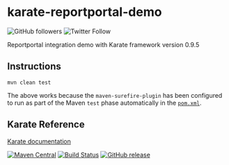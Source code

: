 # karate-reportportal-demo
![GitHub followers](https://img.shields.io/github/followers/workwithprashant?label=Follow&style=social)
![Twitter Follow](https://img.shields.io/twitter/follow/getwithprashant?label=Follow&style=social)

Reportportal integration demo with Karate framework version 0.9.5

## Instructions

```
mvn clean test
```

The above works because the `maven-surefire-plugin` has been configured to run as part of the Maven `test` phase automatically in the [`pom.xml`](pom.xml).

## Karate Reference
[Karate documentation](https://intuit.github.io/karate/)

[![Maven Central](https://img.shields.io/maven-central/v/com.intuit.karate/karate-core.svg)](https://mvnrepository.com/artifact/com.intuit.karate/karate-core) [![Build Status](https://travis-ci.org/intuit/karate.svg?branch=master)](https://travis-ci.org/intuit/karate) [![GitHub release](https://img.shields.io/github/release/intuit/karate.svg)](https://github.com/intuit/karate/releases)
